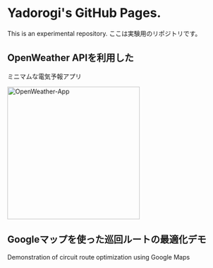 # Yadorogi's GitHub Pages.

This is an experimental repository.
ここは実験用のリポジトリです。

## OpenWeather APIを利用した

ミニマムな電気予報アプリ

<img width="300" alt="OpenWeather-App" src="https://github.com/user-attachments/assets/a70a3a61-1844-4f7f-a82b-49291824ae67">

## Googleマップを使った巡回ルートの最適化デモ

Demonstration of circuit route optimization using Google Maps

